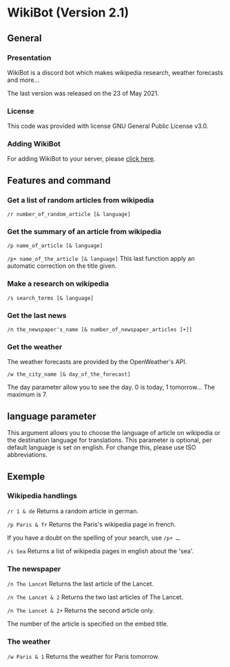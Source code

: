 # WikiBot (Version 2.1)

## General

### Presentation

WikiBot is a discord bot which makes wikipedia research, weather forecasts and more…

The last version was released on the 23 of May 2021.

### License

This code was provided with license GNU General Public License v3.0.

### Adding WikiBot

For adding WikiBot to your server, please [click here](https://discord.com/api/oauth2/authorize?client_id=731043686682591263&permissions=8&scope=bot).

## Features and command

### Get a list of random articles from wikipedia

`/r number_of_random_article [& language]`

### Get the summary of an article from wikipedia

`/p name_of_article [& language]`

`/p+ name_of_the_article [& language]`
This last function apply an automatic correction on the title given.

### Make a research on wikipedia

`/s search_terms [& language]`

### Get the last news

`/n the_newspaper's_name [& number_of_newspaper_articles [+]]`

### Get the weather

The weather forecasts are provided by the OpenWeather's API.

`/w the_city_name [& day_of_the_forecast]`

The day parameter allow you to see the day. 0 is today, 1 tomorrow… The maximum is 7.


## language parameter

This argument allows you to choose the language of article on wikipedia or the destination language for translations. This parameter is optional, per default language is set on english. For change this, please use ISO abbreviations.

## Exemple

### Wikipedia handlings

`/r 1 & de` 
Returns a random article in german.

`/p Paris & fr`
Returns the Paris's wikipedia page in french.

If you have a doubt on the spelling of your search, use `/p+ …`.

`/s Sea`
Returns a list of wikipedia pages in english about the 'sea'.

### The newspaper

`/n The Lancet`
Returns the last article of the Lancet.

`/n The Lancet & 2`
Returns the two last articles of The Lancet.

`/n The Lancet & 2+`
Returns the second article only.

The number of the article is specified on the embed title.


### The weather

`/w Paris & 1`
Returns the weather for Paris tomorrow.
